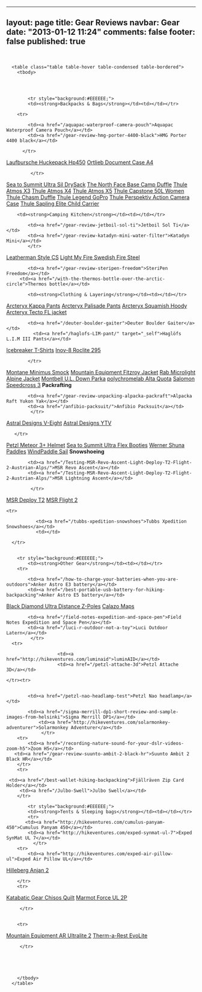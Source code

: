 ---
layout: page
title: Gear Reviews
navbar: Gear
date: "2013-01-12 11:24"
comments: false
footer: false
published: true
--
<script type="text/javascript" src="//www.avantlink.com/link.php?ml=196169&amp;p=125311&amp;pw=150351&amp;ctc=gear reviews&amp;open=_blank"></script>
<br>

<div class="table-responsive">

      <table class="table table-hover table-condensed table-bordered">
        <tbody>




            <tr style="background:#EEEEEE;">
            <td><strong>Backpacks & Bags</strong></td><td></td></tr>

        <tr>

            <td><a href="/aquapac-waterproof-camera-pouch">Aquapac Waterproof Camera Pouch</a></td>
            <td><a href="/gear-review-hmg-porter-4400-black">HMG Porter 4400 black</a></td>

          </tr>  

   <tr>
   <td><a href="/gear-review-laufbursche-huckepack-hp450">Laufbursche Huckepack Hp450</a></td>
             <td><a href="/gear-review-ortlieb-document-case-a4">Ortlieb Document Case A4</a></td>

             </tr>
 <tr>
          <td><a href="/gear-review-sea-to-summit-ultra-sil-drysack">Sea to Summit Ultra Sil DrySack</a></td>
          <td><a href="/gear-review-the-north-face-base-camp-duffle">The North Face Base Camp Duffle</a></td>

 </tr>

<tr>
             <td><a href="/Thule-Atmos-X3">Thule Atmos X3</a></td>
             <td><a href="/Thule-Atmos-
	     /">Thule Atmos X4</a></td>
             </tr>
             <tr>
  <td><a href="/Thule-X5/">Thule Atmos X5</a></td>
             <td><a href="/Thule-Capstone-50L-women/">Thule Capstone 50L Women</a>  </td>

</tr>

<tr>
 <td><a href="/Thule-Chasm-XL-Duffle-Bag">Thule Chasm Duffle</a></td>
 <td><a href="/Thule-Legend-GoPro-case-etui">Thule Legend GoPro</a></td>
 </tr>

<tr>
  <td><a href="/thule-Perspektiv-action-camera-case">Thule Perspektiv Action Camera Case</a></td>
  <td><a href="/Thule-Sapling-Elite-Child-Carrier/">Thule Sapling Elite Child Carrier</a></td>
 </tr>




<tr style="background:#EEEEEE;">

        <td><strong>Camping Kitchen</strong></td><td></td></tr>

 <tr>

            <td><a href="/gear-review-jetboil-sol-ti">Jetboil Sol Ti</a></td>
            <td><a href="/gear-review-katadyn-mini-water-filter">Katadyn Mini</a></td>
            </tr>

 <tr>
            <td><a href="/leatherman-style-cs">Leatherman Style CS</a></td>
            	<td><a href="/my-three-favourite-hiking-items">Light My Fire Swedish Fire Steel</a></td>

</tr>

 <tr>

            <td><a href="/gear-review-steripen-freedom">SteriPen Freedom</a></td>
         <td><a href="/with-the-thermos-bottle-over-the-arctic-circle">Thermos bottle</a></td>

  </tr>









  <tr style="background:#EEEEEE;">

            <td><strong>Clothing & Layering</strong></td><td></td></tr>

<tr>
            <td><a href="/arcteryx-kappa-pant">Arcteryx Kappa Pants</a></td>
            <td><a href="/gear-review-arcteryx-palisade-pants">Arcteryx Palisade Pants</a></td>
             </tr>

<tr>
   		<td><a href="/gear-review-arcteryx-squamish-hoody">Arcteryx Squamish Hoody</a></td>
   		    <td><a href="/arcteryx-tecto-fl-jacket">Arcteryx Tecto FL jacket</a></td>
 </tr>

<tr>


            <td><a href="/deuter-boulder-gaiter">Deuter Boulder Gaiter</a></td>
              <td><a href="/haglofs-LIM-pant/" target="_self">Haglöfs L.I.M III Pants</a></td>

</tr>

 <tr>

<td><a href="/Icebreaker-T-shirts/">Icebreaker T-Shirts</a></td>
            <td><a href="/gear-review-inov-8-roclite-295">Inov-8 Roclite 295</a></td>

            </tr>

 <tr>
       <td><a href="/gear-review-montane-minimus-smock">Montane Minimus Smock</a></td>
           <td><a href="/Mountain-Equipment-Fitzroy-Jacket/">Mountain Equipment Fitzroy Jacket</a></td>


</tr>
 <tr>
       <td><a href="/hiking-gear-rab-alpine-mircrolight">Rab Microlight Alpine Jacket</a></td>
        	<td><a href="/gear-review-montbell-u-dot-l-down-parka">Montbell U.L. Down Parka</a></td>


   </tr>
    <tr>
    <td><a href="http://hikeventures.com/polychromelab-alta-quota/" target="_self">polychromelab Alta Quota</a></td>
            <td><a href="http://hikeventures.com/salomon-speedcross-3/" target="_self">Salomon Speedcross 3</a></td>


  </tr>







<tr style="background:#EEEEEE;">
        <td><strong>Packrafting</strong></td><td></td></tr>
          <tr>

            <td><a href="/gear-review-unpacking-alpacka-packraft">Alpacka Raft Yukon Yak</a></td>
            <td><a href="/anfibio-packsuit/">Anfibio Packsuit</a></td>
             </tr>
<tr>
<td><a href="/astral-v-eight/">Astral Designs V-Eight</a></td>
            <td><a href="/astral-ytv">Astral Designs YTV</a></td>




       </tr>
<tr>
      <td><a href="/petzl-meteor-3-plus-helmet">Petzl Meteor 3+ Helmet</a></td>
      <td><a href="/Sea-to-Summit-Ultra-Flex-Booties">Sea to Summit Ultra Flex Booties</a></td>

</tr>
<tr>
<td><a href="/gear-preview-werner-shuna-paddles">Werner Shuna Paddles</a></td>
      <td><a href="/windpaddle-sails-for-packrafting">WindPaddle Sail</a></td>


</tr>


<tr style="background:#EEEEEE;">
        	<td><strong>Snowshoeing</strong></td><td></td></tr>
        <tr>

            <td><a href="/Testing-MSR-Revo-Ascent-Light-Deploy-T2-Flight-2-Austrian-Alps/">MSR Revo Ascent</a></td>
            <td><a href="/Testing-MSR-Revo-Ascent-Light-Deploy-T2-Flight-2-Austrian-Alps/">MSR Lightning Ascent</a></td>

             </tr>
<tr>
            <td><a href="/Testing-MSR-Revo-Ascent-Light-Deploy-T2-Flight-2-Austrian-Alps/">MSR Deploy T2</a></td>
            <td><a href="/Testing-MSR-Revo-Ascent-Light-Deploy-T2-Flight-2-Austrian-Alps/">MSR Flight 2</a></td>
      </tr>

    <tr>

               <td><a href="/tubbs-xpedition-snowshoes">Tubbs Xpedition Snowshoes</a></td>
               <td></td>

      </tr>


        <tr style="background:#EEEEEE;">
        	<td><strong>Other Gear</strong></td><td></td></tr>
        <tr>

            <td><a href="/how-to-charge-your-batteries-when-you-are-outdoors">Anker Astro E3 battery</a></td>
            <td><a href="/best-portable-usb-battery-for-hiking-backpacking">Anker Astro E5 battery</a></td>
 </tr>
      <tr>
            <td><a href="/gear-review-black-diamond-ultra-distance-z-pole">Black Diamond Ultra Distance Z-Poles</a></td>
            <td><a href="http://hikeventures.com/waterproof-maps">Calazo Maps</a></td>
      </tr>
      <tr>

            <td><a href="/field-notes-expedition-and-space-pen">Field Notes Expedition and Space Pen</a></td>
            <td><a href="/luci-r-outdoor-not-a-toy">Luci Outdoor Latern</a></td>
             </tr>
      <tr>

                       <td><a href="http://hikeventures.com/luminaid">luminAID</a></td>
                       <td><a href="/petzl-attache-3d">Petzl Attache 3D</a></td>

	</tr><tr>


            <td><a href="/petzl-nao-headlamp-test">Petzl Nao headlamp</a></td>
<td></td>
        </tr>







<tr>

            <td><a href="/sigma-merrill-dp1-short-review-and-sample-images-from-helsinki">Sigma Merrill DP1</a></td>
             	<td><a href="http://hikeventures.com/solarmonkey-adventurer">Solarmonkey Adventurer</a></td>
             	 </tr>
        <tr>
        	<td><a href="/recording-nature-sound-for-your-dslr-videos-zoom-h5">Zoom H5</a></td>   
       <td><a href="/gear-review-suunto-ambit-2-black-hr">Suunto Ambit 2 Black HR</a></td>
        </tr>
        <tr>

	 <td><a href="/best-wallet-hiking-backpacking">Fjällräven Zip Card Holder</a></td>
         <td><a href="/Julbo-Swell">Julbo Swell</a></td>
        </tr>

            <tr style="background:#EEEEEE;">
            <td><strong>Tents & Sleeping bags</strong></td><td></td></tr>
            <tr>
           <td><a href="http://hikeventures.com/cumulus-panyam-450">Cumulus Panyam 450</a></td>
            <td><a href="http://hikeventures.com/exped-synmat-ul-7">Exped SynMat UL 7</a></td>
              </tr>
        <tr>
            <td><a href="http://hikeventures.com/exped-air-pillow-ul">Exped Air Pillow UL</a></td>
<td><a href="/gear-review-hilleberg-anjan-for-the-summer">Hilleberg Anjan 2</a></td>

        </tr>
        <tr>

<td><a href="/gear-review-katabatic-gear-chisos">Katabatic Gear Chisos Quilt</a></td>
              <td><a href="/Marmot-Force-UL-2P/" target="_self">Marmot Force UL 2P</a></td>



         </tr>


        <tr>

  <td><a href="/mountain-equipment-ar-ultralite-2/" target="_self">Mountain Equipment AR Ultralite 2</a></td>
            <td><a href="http://www.hikeventures.com/Therm-a-Rest-EvoLite/">Therm-a-Rest EvoLite</a></td>


         </tr>





        </tbody>
      </table>
</div>
